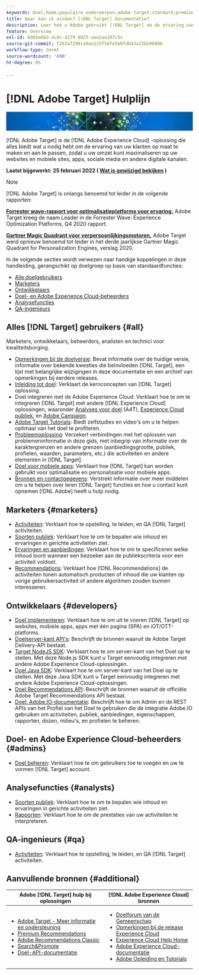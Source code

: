 ```yaml
---
keywords: Doel;home;populaire onderwerpen;adobe target;standard;premium;target documentatie;adobe target documentatie;adobe target documentatie;home
title: Waar kan ik vinden? [!DNL Target] documentatie?
description: Leer hoe u Adobe gebruikt [!DNL Target] om de ervaring van uw klanten aan te passen om uw omzet op uw website en mobiele sites, apps en andere digitale kanalen te maximaliseren.
feature: Overview
exl-id: 6003a663-4c0c-4179-8025-aee2ae107c5c
source-git-commit: f203a7298ca0ee2c5f58fe5b0fdb43a13bb9680b
workflow-type: tm+mt
source-wordcount: '690'
ht-degree: 0%

---
```


# [!DNL Adobe Target] Hulplijn

![banner](assets/target-home-banner-simple.png)

[!DNL Adobe Target] is de [!DNL Adobe Experience Cloud] -oplossing die alles biedt wat u nodig hebt om de ervaring van uw klanten op maat te maken en aan te passen, zodat u uw omzet kunt maximaliseren op uw websites en mobiele sites, apps, sociale media en andere digitale kanalen.

**Laatst bijgewerkt: 25 februari 2022 ( [Wat is gewijzigd bekijken](r-release-notes/doc-change.md) )**

>[!NOTE]
>
>[!DNL Adobe Target] is onlangs benoemd tot leider in de volgende rapporten:
>
>**[Forrester wave-rapport voor optimalisatieplatforms voor ervaring.](https://blog.adobe.com/en/2020/11/24/adobe-named-leader-in-forrester-wave-report-experience-optimization-platforms.html)** Adobe Target kreeg de naam Leader in de Forrester Wave: Experience Optimization Platforms, Q4 2020 rapport.
>
>**[Gartner Magic Quadrant voor verpersoonlijkingsmotoren.](https://theblog.adobe.com/adobe-again-named-leader-in-gartner-magic-quadrant-for-personalization-engines/)** Adobe Target werd opnieuw benoemd tot leider in het derde jaarlijkse Gartner Magic Quadrant for Personalization Engines, verslag 2020.

In de volgende secties wordt verwezen naar handige koppelingen in deze handleiding, gerangschikt op doelgroep op basis van standaardfuncties:

- [Alle doelgebruikers](#all)
- [Marketers](#marketers)
- [Ontwikkelaars](#developers)
- [Doel- en Adobe Experience Cloud-beheerders](#admins)
- [Analysefuncties](#analysts)
- [QA-ingenieurs](#qa)

## Alles [!DNL Target] gebruikers {#all}

Marketers, ontwikkelaars, beheerders, analisten en technici voor kwaliteitsborging.

- [Opmerkingen bij de doelversie](r-release-notes/release-notes.md): Bevat informatie over de huidige versie, informatie over bekende kwesties die beïnvloeden [!DNL Target], een lijst met belangrijke wijzigingen in deze documentatie en een archief van opmerkingen bij eerdere releases.
- [Inleiding tot doel](c-intro/intro.md): Verklaart de kernconcepten van [!DNL Target] oplossing.
- Doel integreren met de Adobe Experience Cloud: Verklaart hoe te om te integreren [!DNL Target] met andere [!DNL Experience Cloud] oplossingen, waaronder [Analyses voor doel](/help/c-integrating-target-with-mac/a4t/a4t.md) (A4T), [Experience Cloud publiek](/help/c-integrating-target-with-mac/mmp.md), en [Adobe Campaign](/help/c-integrating-target-with-mac/campaign-and-target.md).
- [Adobe Target Tutorials](https://experienceleague.adobe.com/docs/target-learn/tutorials/overview.html): Biedt zelfstudies en video&#39;s om u te helpen optimaal van het doel te profiteren.
- [Probleemoplossing](r-troubleshooting-target/troubleshooting-target.md): Verzekert verbindingen met het oplossen van problemeninformatie in deze gids, met inbegrip van informatie over de karaktergrenzen en andere grenzen (aanbiedingsgrootte, publiek, profielen, waarden, parameters, etc.) die activiteiten en andere elementen in [!DNL Target].
- [Doel voor mobiele apps](c-target-mobile-app/target-mobile-app.md): Verklaart hoe [!DNL Target] kan worden gebruikt voor optimalisatie en personalisatie voor mobiele apps.
- [Bronnen en contactgegevens](cmp-resources-and-contact-information.md): Verstrekt informatie over meer middelen om u te helpen over leren [!DNL Target] functies en hoe u contact kunt opnemen [!DNL Adobe] heeft u hulp nodig.

## Marketers {#marketers}

- [Activiteiten](c-activities/activities.md): Verklaart hoe te opstelling, te leiden, en QA [!DNL Target] activiteiten.
- [Soorten publiek](c-target/target.md): Verklaart hoe te om te bepalen wie inhoud en ervaringen in gerichte activiteiten ziet.
- [Ervaringen en aanbiedingen](c-experiences/experiences.md): Verklaart hoe te om te specificeren welke inhoud toont wanneer een bezoeker aan de publiekscriteria voor een activiteit voldoet.
- [Recommendations](c-recommendations/recommendations.md): Verklaart hoe [!DNL Recommendations] de activiteiten tonen automatisch producten of inhoud die uw klanten op vorige gebruikersactiviteit of andere algoritmen zouden kunnen interesseren.

## Ontwikkelaars {#developers}

- [Doel implementeren](c-implementing-target/implementing-target.md): Verklaart hoe te om uit te voeren [!DNL Target] op websites, mobiele apps, apps met één pagina (SPA) en iOT/OTT-platforms.
- [Doelserver-kant API&#39;s](https://developers.adobetarget.com/api/delivery-api/): Beschrijft de bronnen waaruit de Adobe Target Delivery-API bestaat.
- [Target NodeJS SDK](https://github.com/adobe/target-nodejs-sdk): Verklaart hoe te om server-kant van het Doel op te stellen. Met deze Node.js SDK kunt u Target eenvoudig integreren met andere Adobe Experience Cloud-oplossingen.
- [Doel Java SDK](https://github.com/adobe/target-java-sdk): Verklaart hoe te om server-kant van het Doel op te stellen. Met deze Java SDK kunt u Target eenvoudig integreren met andere Adobe Experience Cloud-oplossingen.
- [Doel Recommendations API](https://developers.adobetarget.com/api/recommendations/): Beschrijft de bronnen waaruit de officiële Adobe Target Recommendations API bestaat.
- [Doel: Adobe.IO-documentatie](https://developers.adobetarget.com/api/#introduction): Beschrijft hoe te om Admin en de REST APIs van het Profiel van het Doel te gebruiken die de integratie Adobe.IO gebruiken om activiteiten, publiek, aanbiedingen, eigenschappen, rapporten, dozen, milieu&#39;s, en profielen te beheren.

## Doel- en Adobe Experience Cloud-beheerders {#admins}

- [Doel beheren](administrating-target/administrating-target.md): Verklaart hoe te om gebruikers toe te voegen en uw te vormen [!DNL Target] account.

## Analysefuncties {#analysts}

- [Soorten publiek](c-target/target.md): Verklaart hoe te om te bepalen wie inhoud en ervaringen in gerichte activiteiten ziet.
- [Rapporten](c-reports/reports.md): Verklaart hoe te om de prestaties van uw activiteiten te interpreteren.

## QA-ingenieurs {#qa}

- [Activiteiten](c-activities/activities.md): Verklaart hoe te opstelling, te leiden, en QA [!DNL Target] activiteiten.

## Aanvullende bronnen {#additional}

| Adobe [!DNL Target] hulp bij oplossingen | [!DNL Adobe Experience Cloud] bronnen |
|--- |--- |
| <ul><li>[Adobe Target - Meer informatie en ondersteuning](https://helpx.adobe.com/support/target.html)</li><li>[Premium Recommendations](c-recommendations/recommendations.md)</li><li>[Adobe Recommendations Classic](/help/assets/adobe-recommendations-classic.pdf)</li><li>[Search&amp;Promote](https://experienceleague.adobe.com/docs/search-promote/using/sp-home.html)</li><li>[Doel-API-documentatie](c-implementing-target/c-api-and-sdk-overview/api-and-sdk-overview.md)</li></ul> | <ul><li>[Doelforum van de Gemeenschap](https://forums.adobe.com/community/experience-cloud/marketing-cloud/target)</li><li>[Opmerkingen bij de release Experience Cloud](https://experienceleague.adobe.com/docs/release-notes/experience-cloud/current.html)</li><li>[Experience Cloud Help Home](https://helpx.adobe.com/support/experience-cloud.html)</li><li>[Adobe Experience Cloud-documentatie](https://experienceleague.adobe.com/docs/experience-cloud/user-guides/home.html)</li><li>[Adobe Opleiding en Tutorials](https://helpx.adobe.com/learning.html?promoid=KAUDK)</li></ul> |  |
